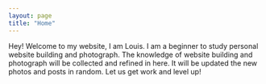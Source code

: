 ```yaml
---
layout: page
title: "Home"
---
```



Hey! Welcome to my website, I am Louis. I am a beginner to study personal website building and photograph. The knowledge of website building and photograph will be collected and refined in here.
It will be updated the new photos and posts in random.
Let us get work and level up!
